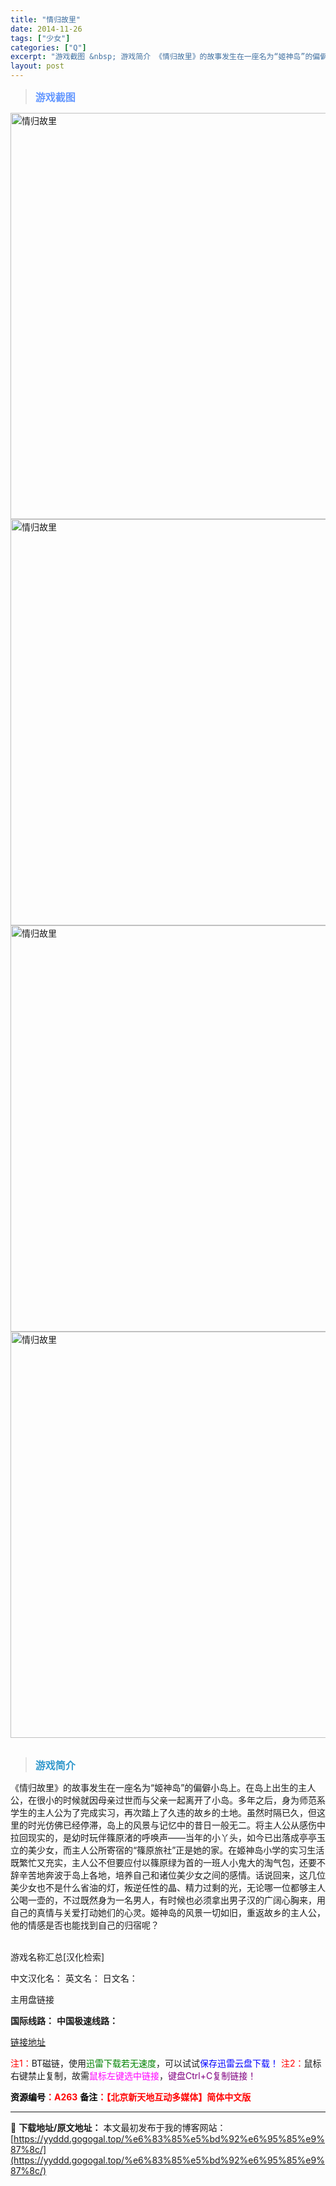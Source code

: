 ```yaml
---
title: "情归故里"
date: 2014-11-26
tags: ["少女"]
categories: ["Q"]
excerpt: "游戏截图 &nbsp; 游戏简介 《情归故里》的故事发生在一座名为“姬神岛”的偏僻小岛上。在岛上出生的主人公，在很小的时候就因母亲过世而与父亲一起离开了小岛。多年之后，身为师范系学生的主人公为了完成实习，再次踏上了久违的故乡的土地。虽然时隔已久，但这里的时光仿佛已经停滞，岛上的风景与记忆中的昔日一般&hellip;"
layout: post
---
```


<div>
<blockquote><b><span style="font-size: 12pt; color: #6699ff;">游戏截图</span></b></blockquote>
<div><img title="点击放大" src="https://yyddd.gogogal.top/wp-content/uploads/2025/04/20250430_6811f0ee68695.webp" alt="情归故里" width="650" /></div>
<div><img title="点击放大" src="https://yyddd.gogogal.top/wp-content/uploads/2025/04/20250430_6811f0f04ee37.webp" alt="情归故里" width="650" /></div>
<div><img title="点击放大" src="https://yyddd.gogogal.top/wp-content/uploads/2025/04/20250430_6811f0f20387a.webp" alt="情归故里" width="650" /></div>
<div><img title="点击放大" src="https://yyddd.gogogal.top/wp-content/uploads/2025/04/20250430_6811f0f37f6b8.webp" alt="情归故里" width="650" /></div>
&nbsp;
<blockquote><b><span style="font-size: 12pt; color: #3399cc;">游戏简介</span></b></blockquote>
<div>《情归故里》的故事发生在一座名为“姬神岛”的偏僻小岛上。在岛上出生的主人公，在很小的时候就因母亲过世而与父亲一起离开了小岛。多年之后，身为师范系学生的主人公为了完成实习，再次踏上了久违的故乡的土地。虽然时隔已久，但这里的时光仿佛已经停滞，岛上的风景与记忆中的昔日一般无二。将主人公从感伤中拉回现实的，是幼时玩伴篠原渚的呼唤声——当年的小丫头，如今已出落成亭亭玉立的美少女，而主人公所寄宿的“篠原旅社”正是她的家。在姬神岛小学的实习生活既繁忙又充实，主人公不但要应付以篠原绿为首的一班人小鬼大的淘气包，还要不辞辛苦地奔波于岛上各地，培养自己和诸位美少女之间的感情。话说回来，这几位美少女也不是什么省油的灯，叛逆任性的晶、精力过剩的光，无论哪一位都够主人公喝一壶的，不过既然身为一名男人，有时候也必须拿出男子汉的广阔心胸来，用自己的真情与关爱打动她们的心灵。姬神岛的风景一切如旧，重返故乡的主人公，他的情感是否也能找到自己的归宿呢？</div>
&nbsp;

游戏名称汇总[汉化检索]

中文汉化名：
英文名：
日文名：
</div>
<div class="panel panel-primary">
<div class="panel-heading">主用盘链接</div>
<div class="panel-body">

<b>国际线路：</b>
<b>中国极速线路：</b>

<!--wechatfans start-->

<a href="https://pan.xunlei.com/s/VOS9lyh6HQ_1l5vJgWWqYhQVA1?pwd=4gsw#">链接地址</a>

<!--wechatfans end-->
<span style="color: #ff0000;">注1：</span>BT磁链，使用<span style="color: #008000;">迅雷下载若无速度</span>，可以试试<span style="color: #0000ff;">保存迅雷云盘下载！</span>
<span style="color: #ff0000;">注2：</span>鼠标右键禁止复制，故需<span style="color: #ff00ff;">鼠标左键选中链接</span>，<span style="color: #800080;">键盘Ctrl+C复制链接！</span>

</div>
<div class="panel-footer"><span style="color: #ff0000;"><b><span style="color: #000000;">资源编号</span>：A263</b></span>
<span style="color: #ff0000;"><b><span style="color: #000000;">备注</span>：【北京新天地互动多媒体】简体中文版</b></span></div>
</div>

---
📖 **下载地址/原文地址：** 本文最初发布于我的博客网站：[https://yyddd.gogogal.top/%e6%83%85%e5%bd%92%e6%95%85%e9%87%8c/](https://yyddd.gogogal.top/%e6%83%85%e5%bd%92%e6%95%85%e9%87%8c/)
